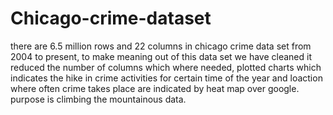 # Chicago-crime-dataset
there are 6.5 million rows and 22 columns in chicago crime data set from 2004 to present, to make meaning out of this data set we have cleaned it reduced the number of columns which where needed,
plotted charts which indicates the hike in crime activities for certain time of the year and loaction where often crime takes place are indicated by heat map over google.
purpose is climbing the mountainous data.
